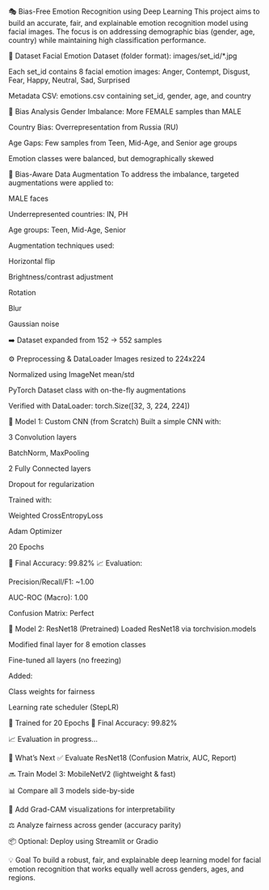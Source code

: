 🎭 Bias-Free Emotion Recognition using Deep Learning
This project aims to build an accurate, fair, and explainable emotion recognition model using facial images. The focus is on addressing demographic bias (gender, age, country) while maintaining high classification performance.

📂 Dataset
Facial Emotion Dataset (folder format):
images/set_id/*.jpg

Each set_id contains 8 facial emotion images: Anger, Contempt, Disgust, Fear, Happy, Neutral, Sad, Surprised

Metadata CSV:
emotions.csv containing set_id, gender, age, and country

🧪 Bias Analysis
Gender Imbalance: More FEMALE samples than MALE

Country Bias: Overrepresentation from Russia (RU)

Age Gaps: Few samples from Teen, Mid-Age, and Senior age groups

Emotion classes were balanced, but demographically skewed

🔁 Bias-Aware Data Augmentation
To address the imbalance, targeted augmentations were applied to:

MALE faces

Underrepresented countries: IN, PH

Age groups: Teen, Mid-Age, Senior

Augmentation techniques used:

Horizontal flip

Brightness/contrast adjustment

Rotation

Blur

Gaussian noise

➡️ Dataset expanded from 152 → 552 samples

⚙️ Preprocessing & DataLoader
Images resized to 224x224

Normalized using ImageNet mean/std

PyTorch Dataset class with on-the-fly augmentations

Verified with DataLoader: torch.Size([32, 3, 224, 224])

🧠 Model 1: Custom CNN (from Scratch)
Built a simple CNN with:

3 Convolution layers

BatchNorm, MaxPooling

2 Fully Connected layers

Dropout for regularization

Trained with:

Weighted CrossEntropyLoss

Adam Optimizer

20 Epochs

🎯 Final Accuracy: 99.82%
📈 Evaluation:

Precision/Recall/F1: ~1.00

AUC-ROC (Macro): 1.00

Confusion Matrix: Perfect

🤖 Model 2: ResNet18 (Pretrained)
Loaded ResNet18 via torchvision.models

Modified final layer for 8 emotion classes

Fine-tuned all layers (no freezing)

Added:

Class weights for fairness

Learning rate scheduler (StepLR)

🧠 Trained for 20 Epochs
🎯 Final Accuracy: 99.82%

📈 Evaluation in progress...

🚀 What’s Next
✅ Evaluate ResNet18 (Confusion Matrix, AUC, Report)

🔜 Train Model 3: MobileNetV2 (lightweight & fast)

📊 Compare all 3 models side-by-side

🎨 Add Grad-CAM visualizations for interpretability

⚖️ Analyze fairness across gender (accuracy parity)

📦 Optional: Deploy using Streamlit or Gradio

💡 Goal
To build a robust, fair, and explainable deep learning model for facial emotion recognition that works equally well across genders, ages, and regions.


